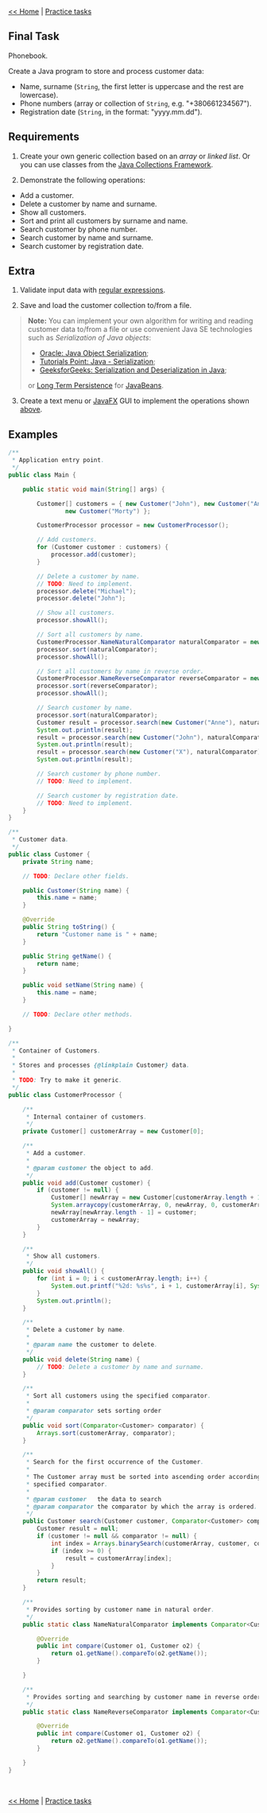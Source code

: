 [<< Home](readme.md) | [Practice tasks](readme.md#practice)

<span id="task_final"></span>
## Final Task

Phonebook.

Create a Java program to store and process customer data:

- Name, surname (`String`, the first letter is uppercase and the rest are lowercase).
- Phone numbers (array or collection of `String`, e.g. "+380661234567").
- Registration date (`String`, in the format: "yyyy.mm.dd").

<span id="requirements"></span>
## Requirements

1) Create your own generic collection based on an *array* or *linked list*. Or you can use classes from the [Java Collections Framework](https://docs.oracle.com/javase/8/docs/technotes/guides/collections/).

2) Demonstrate the following operations:

- Add a customer.
- Delete a customer by name and surname.
- Show all customers.
- Sort and print all customers by surname and name.
- Search customer by phone number.
- Search customer by name and surname.
- Search customer by registration date.

<span id="extra"></span>
## Extra

1) Validate input data with [regular expressions](http://www.vogella.com/tutorials/JavaRegularExpressions/article.html).

2) Save and load the customer collection to/from a file.

> **Note:** You can implement your own algorithm for writing and reading customer data to/from a file or use convenient Java SE technologies such as *Serialization of Java objects*:
>
> - [Oracle: Java Object Serialization](https://docs.oracle.com/javase/8/docs/technotes/guides/serialization/examples/index.html);
> - [Tutorials Point: Java - Serialization](https://www.tutorialspoint.com/java/java_serialization.htm);
> - [GeeksforGeeks: Serialization and Deserialization in Java](https://www.geeksforgeeks.org/serialization-in-java/);
>
> or [Long Term Persistence](https://docs.oracle.com/javase/tutorial/javabeans/advanced/longpersistence.html) for [JavaBeans](https://en.wikipedia.org/wiki/JavaBeans).

3) Create a text menu or [JavaFX](http://docs.oracle.com/javase/8/javafx/user-interface-tutorial/) GUI to implement the operations shown [above](#requirements).

<span id="examples"></span>
## Examples

```java
/**
 * Application entry point.
 */
public class Main {

	public static void main(String[] args) {

		Customer[] customers = { new Customer("John"), new Customer("Anne"), new Customer("Rick"),
				new Customer("Morty") };

		CustomerProcessor processor = new CustomerProcessor();

		// Add customers.
		for (Customer customer : customers) {
			processor.add(customer);
		}

		// Delete a customer by name.
		// TODO: Need to implement.
		processor.delete("Michael");
		processor.delete("John");

		// Show all customers.
		processor.showAll();

		// Sort all customers by name.
		CustomerProcessor.NameNaturalComparator naturalComparator = new CustomerProcessor.NameNaturalComparator();
		processor.sort(naturalComparator);
		processor.showAll();

		// Sort all customers by name in reverse order.
		CustomerProcessor.NameReverseComparator reverseComparator = new CustomerProcessor.NameReverseComparator();
		processor.sort(reverseComparator);
		processor.showAll();

		// Search customer by name.
		processor.sort(naturalComparator);
		Customer result = processor.search(new Customer("Anne"), naturalComparator);
		System.out.println(result);
		result = processor.search(new Customer("John"), naturalComparator);
		System.out.println(result);
		result = processor.search(new Customer("X"), naturalComparator);
		System.out.println(result);

		// Search customer by phone number.
		// TODO: Need to implement.

		// Search customer by registration date.
		// TODO: Need to implement.
	}
}
```

```java
/**
 * Customer data.
 */
public class Customer {
	private String name;

	// TODO: Declare other fields.

	public Customer(String name) {
		this.name = name;
	}

	@Override
	public String toString() {
		return "Customer name is " + name;
	}

	public String getName() {
		return name;
	}

	public void setName(String name) {
		this.name = name;
	}

	// TODO: Declare other methods.

}
```

```java
/**
 * Container of Customers.
 * 
 * Stores and processes {@linkplain Customer} data.
 * 
 * TODO: Try to make it generic.
 */
public class CustomerProcessor {

	/**
	 * Internal container of customers.
	 */
	private Customer[] customerArray = new Customer[0];

	/**
	 * Add a customer.
	 * 
	 * @param customer the object to add.
	 */
	public void add(Customer customer) {
		if (customer != null) {
			Customer[] newArray = new Customer[customerArray.length + 1];
			System.arraycopy(customerArray, 0, newArray, 0, customerArray.length);
			newArray[newArray.length - 1] = customer;
			customerArray = newArray;
		}
	}

	/**
	 * Show all customers.
	 */
	public void showAll() {
		for (int i = 0; i < customerArray.length; i++) {
			System.out.printf("%2d: %s%s", i + 1, customerArray[i], System.lineSeparator());
		}
		System.out.println();
	}

	/**
	 * Delete a customer by name.
	 * 
	 * @param name the customer to delete.
	 */
	public void delete(String name) {
		// TODO: Delete a customer by name and surname.
	}

	/**
	 * Sort all customers using the specified comparator.
	 * 
	 * @param comparator sets sorting order
	 */
	public void sort(Comparator<Customer> comparator) {
		Arrays.sort(customerArray, comparator);
	}

	/**
	 * Search for the first occurrence of the Customer.
	 * 
	 * The Customer array must be sorted into ascending order according to the
	 * specified comparator.
	 * 
	 * @param customer   the data to search
	 * @param comparator the comparator by which the array is ordered.
	 */
	public Customer search(Customer customer, Comparator<Customer> comparator) {
		Customer result = null;
		if (customer != null && comparator != null) {
			int index = Arrays.binarySearch(customerArray, customer, comparator);
			if (index >= 0) {
				result = customerArray[index];
			}
		}
		return result;
	}

	/**
	 * Provides sorting by customer name in natural order.
	 */
	public static class NameNaturalComparator implements Comparator<Customer> {

		@Override
		public int compare(Customer o1, Customer o2) {
			return o1.getName().compareTo(o2.getName());
		}

	}

	/**
	 * Provides sorting and searching by customer name in reverse order.
	 */
	public static class NameReverseComparator implements Comparator<Customer> {

		@Override
		public int compare(Customer o1, Customer o2) {
			return o2.getName().compareTo(o1.getName());
		}

	}
}
```

<br>

[<< Home](readme.md) | [Practice tasks](readme.md#practice)

